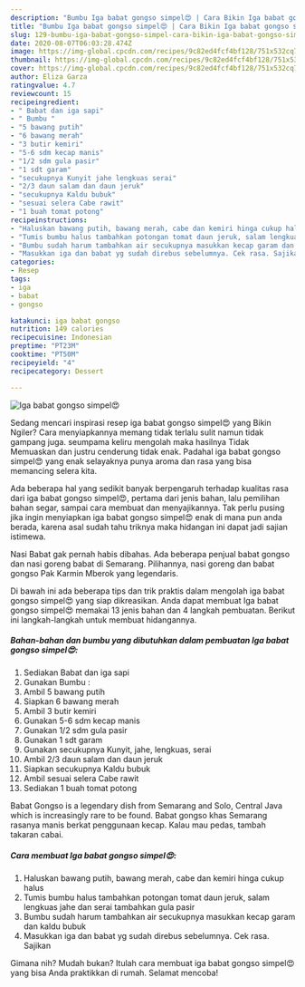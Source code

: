 ```yaml
---
description: "Bumbu Iga babat gongso simpel😍 | Cara Bikin Iga babat gongso simpel😍 Yang Bikin Ngiler"
title: "Bumbu Iga babat gongso simpel😍 | Cara Bikin Iga babat gongso simpel😍 Yang Bikin Ngiler"
slug: 129-bumbu-iga-babat-gongso-simpel-cara-bikin-iga-babat-gongso-simpel-yang-bikin-ngiler
date: 2020-08-07T06:03:28.474Z
image: https://img-global.cpcdn.com/recipes/9c82ed4fcf4bf128/751x532cq70/iga-babat-gongso-simpel😍-foto-resep-utama.jpg
thumbnail: https://img-global.cpcdn.com/recipes/9c82ed4fcf4bf128/751x532cq70/iga-babat-gongso-simpel😍-foto-resep-utama.jpg
cover: https://img-global.cpcdn.com/recipes/9c82ed4fcf4bf128/751x532cq70/iga-babat-gongso-simpel😍-foto-resep-utama.jpg
author: Eliza Garza
ratingvalue: 4.7
reviewcount: 15
recipeingredient:
- " Babat dan iga sapi"
- " Bumbu "
- "5 bawang putih"
- "6 bawang merah"
- "3 butir kemiri"
- "5-6 sdm kecap manis"
- "1/2 sdm gula pasir"
- "1 sdt garam"
- "secukupnya Kunyit jahe lengkuas serai"
- "2/3 daun salam dan daun jeruk"
- "secukupnya Kaldu bubuk"
- "sesuai selera Cabe rawit"
- "1 buah tomat potong"
recipeinstructions:
- "Haluskan bawang putih, bawang merah, cabe dan kemiri hinga cukup halus"
- "Tumis bumbu halus tambahkan potongan tomat daun jeruk, salam lengkuas jahe dan serai tambahkan gula pasir"
- "Bumbu sudah harum tambahkan air secukupnya masukkan kecap garam dan kaldu bubuk"
- "Masukkan iga dan babat yg sudah direbus sebelumnya. Cek rasa. Sajikan"
categories:
- Resep
tags:
- iga
- babat
- gongso

katakunci: iga babat gongso 
nutrition: 149 calories
recipecuisine: Indonesian
preptime: "PT23M"
cooktime: "PT50M"
recipeyield: "4"
recipecategory: Dessert

---
```



![Iga babat gongso simpel😍](https://img-global.cpcdn.com/recipes/9c82ed4fcf4bf128/751x532cq70/iga-babat-gongso-simpel😍-foto-resep-utama.jpg)

Sedang mencari inspirasi resep iga babat gongso simpel😍 yang Bikin Ngiler? Cara menyiapkannya memang tidak terlalu sulit namun tidak gampang juga. seumpama keliru mengolah maka hasilnya Tidak Memuaskan dan justru cenderung tidak enak. Padahal iga babat gongso simpel😍 yang enak selayaknya punya aroma dan rasa yang bisa memancing selera kita.

Ada beberapa hal yang sedikit banyak berpengaruh terhadap kualitas rasa dari iga babat gongso simpel😍, pertama dari jenis bahan, lalu pemilihan bahan segar, sampai cara membuat dan menyajikannya. Tak perlu pusing jika ingin menyiapkan iga babat gongso simpel😍 enak di mana pun anda berada, karena asal sudah tahu triknya maka hidangan ini dapat jadi sajian istimewa.

Nasi Babat gak pernah habis dibahas. Ada beberapa penjual babat gongso dan nasi goreng babat di Semarang. Pilihannya, nasi goreng dan babat gongso Pak Karmin Mberok yang legendaris.


Di bawah ini ada beberapa tips dan trik praktis dalam mengolah iga babat gongso simpel😍 yang siap dikreasikan. Anda dapat membuat Iga babat gongso simpel😍 memakai 13 jenis bahan dan 4 langkah pembuatan. Berikut ini langkah-langkah untuk membuat hidangannya.

<!--inarticleads1-->

##### Bahan-bahan dan bumbu yang dibutuhkan dalam pembuatan Iga babat gongso simpel😍:

1. Sediakan  Babat dan iga sapi
1. Gunakan  Bumbu :
1. Ambil 5 bawang putih
1. Siapkan 6 bawang merah
1. Ambil 3 butir kemiri
1. Gunakan 5-6 sdm kecap manis
1. Gunakan 1/2 sdm gula pasir
1. Gunakan 1 sdt garam
1. Gunakan secukupnya Kunyit, jahe, lengkuas, serai
1. Ambil 2/3 daun salam dan daun jeruk
1. Siapkan secukupnya Kaldu bubuk
1. Ambil sesuai selera Cabe rawit
1. Sediakan 1 buah tomat potong


Babat Gongso is a legendary dish from Semarang and Solo, Central Java which is increasingly rare to be found. Babat gongso khas Semarang rasanya manis berkat penggunaan kecap. Kalau mau pedas, tambah takaran cabai. 

<!--inarticleads2-->

##### Cara membuat Iga babat gongso simpel😍:

1. Haluskan bawang putih, bawang merah, cabe dan kemiri hinga cukup halus
1. Tumis bumbu halus tambahkan potongan tomat daun jeruk, salam lengkuas jahe dan serai tambahkan gula pasir
1. Bumbu sudah harum tambahkan air secukupnya masukkan kecap garam dan kaldu bubuk
1. Masukkan iga dan babat yg sudah direbus sebelumnya. Cek rasa. Sajikan




Gimana nih? Mudah bukan? Itulah cara membuat iga babat gongso simpel😍 yang bisa Anda praktikkan di rumah. Selamat mencoba!
